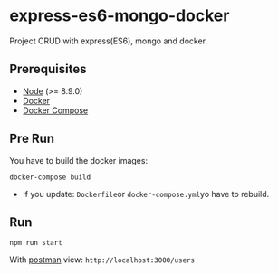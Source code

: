 # express-es6-mongo-docker
Project CRUD with express(ES6), mongo and docker.

## Prerequisites
- [Node](https://nodejs.org/es/) (>= 8.9.0)
- [Docker](https://www.docker.com/)
- [Docker Compose](https://docs.docker.com/compose/install/)

## Pre Run
You have to build the docker images:
```
docker-compose build
```
* If you update: `Dockerfile`or `docker-compose.yml`yo have to rebuild.

## Run
```
npm run start
```

With [postman](https://www.getpostman.com/) view: `http://localhost:3000/users`
